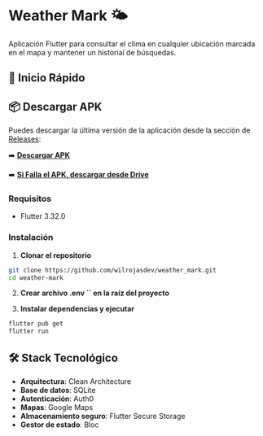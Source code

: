# Weather Mark 🌤️

Aplicación Flutter para consultar el clima en cualquier ubicación marcada en el mapa y mantener un historial de búsquedas.

## 🚀 Inicio Rápido

## 📦 Descargar APK

Puedes descargar la última versión de la aplicación desde la sección de [Releases](https://github.com/wilrojasdev/weather_mark/releases):

➡️ [**Descargar APK**](https://github.com/wilrojasdev/weather_mark/releases/download/d/weather_mark.apk)

➡️ [**Si Falla el APK, descargar desde Drive**](https://drive.google.com/file/d/1oxCKuLfmMUy99xpDK6pR-OJLLw1RR4Af/view?usp=share_link)



### Requisitos

- Flutter 3.32.0

### Instalación

1. **Clonar el repositorio**

```bash
git clone https://github.com/wilrojasdev/weather_mark.git
cd weather-mark
```

2. **Crear archivo .env ****\`\`**** en la raíz del proyecto**



4. **Instalar dependencias y ejecutar**

```bash
flutter pub get
flutter run
```

## 🛠️ Stack Tecnológico

- **Arquitectura**: Clean Architecture
- **Base de datos**: SQLite
- **Autenticación**: Auth0
- **Mapas**: Google Maps
- **Almacenamiento seguro**: Flutter Secure Storage
- **Gestor de estado**: Bloc


